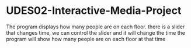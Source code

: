 # UDES02-Interactive-Media-Project
The program displays how many people are on each floor. there is a slider that changes time, we can control the slider and it will change the time the program will show how many people are on each floor at that time
